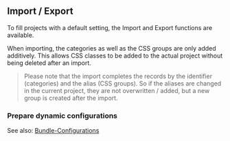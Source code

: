 ## Import / Export
To fill projects with a default setting, the Import and Export functions are available. 

When importing, the categories as well as the CSS groups are only added additively. This allows CSS classes to be added to the actual project without being deleted after an import. 

> Please note that the import completes the records by the identifier (categories) and the alias (CSS groups). So if the aliases are changed in the current project, they are not overwritten / added, but a new group is created after the import.

### Prepare dynamic configurations
See also: [Bundle-Configurations](BUNDLE_CONFIG.md)
